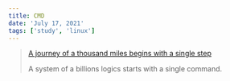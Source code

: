 ```yaml
---
title: CMD
date: 'July 17, 2021'
tags: ['study', 'linux']
---
```


> [A journey of a thousand miles begins with a single step](https://en.wikipedia.org/wiki/A_journey_of_a_thousand_miles_begins_with_a_single_step)
> 
> A system of a billions logics starts with a single command.